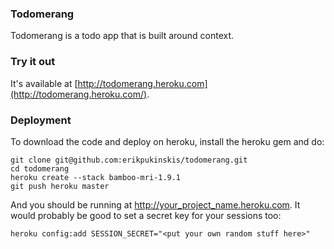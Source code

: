 ### Todomerang

Todomerang is a todo app that is built around context.

### Try it out

It's available at [http://todomerang.heroku.com](http://todomerang.heroku.com/).

### Deployment

To download the code and deploy on heroku, install the heroku gem and do:

    git clone git@github.com:erikpukinskis/todomerang.git
    cd todomerang
    heroku create --stack bamboo-mri-1.9.1
    git push heroku master

And you should be running at http://your_project_name.heroku.com. It would
probably be good to set a secret key for your sessions too:

    heroku config:add SESSION_SECRET="<put your own random stuff here>"
